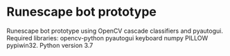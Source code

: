 # Runescape bot prototype
Runescape bot prototype using OpenCV cascade classifiers and pyautogui. Required libraries: opencv-python pyautogui keyboard numpy PILLOW pypiwin32. Python version 3.7
